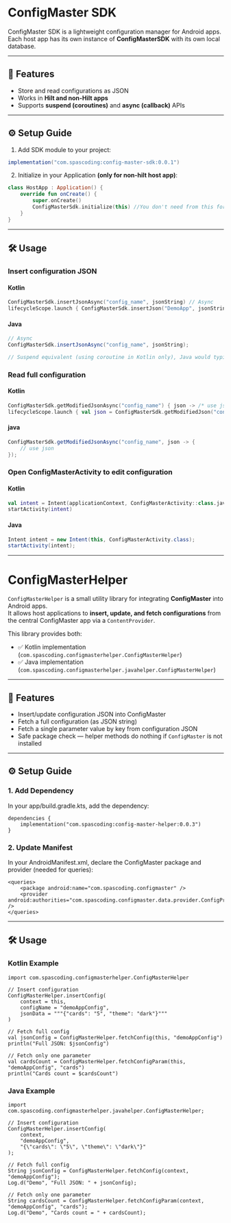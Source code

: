 # ConfigMaster SDK

ConfigMaster SDK is a lightweight configuration manager for Android apps.  
Each host app has its own instance of **ConfigMasterSDK** with its own local database.

---

## 📌 Features

- Store and read configurations as JSON
- Works in **Hilt and non-Hilt apps**
- Supports **suspend (coroutines)** and **async (callback)** APIs

---

## ⚙️ Setup Guide

1. Add SDK module to your project:

```gradle
implementation("com.spascoding:config-master-sdk:0.0.1")
```
2. Initialize in your Application **(only for non-hilt host app)**:

```kotlin
class HostApp : Application() {
    override fun onCreate() {
        super.onCreate()
        ConfigMasterSdk.initialize(this) //You don't need from this for hilt projects
    }
}
```

---

## 🛠 Usage

### Insert configuration JSON

#### Kotlin
```kotlin
ConfigMasterSdk.insertJsonAsync("config_name", jsonString) // Async
lifecycleScope.launch { ConfigMasterSdk.insertJson("DemoApp", jsonString) } // Suspend
```

#### Java
```java
// Async
ConfigMasterSdk.insertJsonAsync("config_name", jsonString);

// Suspend equivalent (using coroutine in Kotlin only), Java would typically use AsyncTask or Executor
```

### Read full configuration

#### Kotlin
```kotlin
ConfigMasterSdk.getModifiedJsonAsync("config_name") { json -> /* use json */ } // Async
lifecycleScope.launch { val json = ConfigMasterSdk.getModifiedJson("config_name") } // Suspend
```

#### java
```java
ConfigMasterSdk.getModifiedJsonAsync("config_name", json -> {
    // use json
});
```

### Open ConfigMasterActivity to edit configuration

#### Kotlin
```kotlin
val intent = Intent(applicationContext, ConfigMasterActivity::class.java)
startActivity(intent)
```

#### Java
```java
Intent intent = new Intent(this, ConfigMasterActivity.class);
startActivity(intent);
```
---

# ConfigMasterHelper

`ConfigMasterHelper` is a small utility library for integrating **ConfigMaster** into Android apps.  
It allows host applications to **insert, update, and fetch configurations** from the central ConfigMaster app via a `ContentProvider`.

This library provides both:
- ✅ Kotlin implementation (`com.spascoding.configmasterhelper.ConfigMasterHelper`)
- ✅ Java implementation (`com.spascoding.configmasterhelper.javahelper.ConfigMasterHelper`)

---

## 📌 Features

- Insert/update configuration JSON into ConfigMaster
- Fetch a full configuration (as JSON string)
- Fetch a single parameter value by key from configuration JSON
- Safe package check — helper methods do nothing if `ConfigMaster` is not installed

---

## ⚙️ Setup Guide

### 1. Add Dependency

In your app/build.gradle.kts, add the dependency:

```agsl
dependencies {
    implementation("com.spascoding:config-master-helper:0.0.3")
}
```

### 2. Update Manifest

In your AndroidManifest.xml, declare the ConfigMaster package and provider (needed for queries):

```agsl
<queries>
    <package android:name="com.spascoding.configmaster" />
    <provider android:authorities="com.spascoding.configmaster.data.provider.ConfigProvider" />
</queries>
```

---

## 🛠 Usage

### Kotlin Example
```agsl
import com.spascoding.configmasterhelper.ConfigMasterHelper

// Insert configuration
ConfigMasterHelper.insertConfig(
    context = this,
    configName = "demoAppConfig",
    jsonData = """{"cards": "5", "theme": "dark"}"""
)

// Fetch full config
val jsonConfig = ConfigMasterHelper.fetchConfig(this, "demoAppConfig")
println("Full JSON: $jsonConfig")

// Fetch only one parameter
val cardsCount = ConfigMasterHelper.fetchConfigParam(this, "demoAppConfig", "cards")
println("Cards count = $cardsCount")
```

### Java Example
```agsl
import com.spascoding.configmasterhelper.javahelper.ConfigMasterHelper;

// Insert configuration
ConfigMasterHelper.insertConfig(
    context,
    "demoAppConfig",
    "{\"cards\": \"5\", \"theme\": \"dark\"}"
);

// Fetch full config
String jsonConfig = ConfigMasterHelper.fetchConfig(context, "demoAppConfig");
Log.d("Demo", "Full JSON: " + jsonConfig);

// Fetch only one parameter
String cardsCount = ConfigMasterHelper.fetchConfigParam(context, "demoAppConfig", "cards");
Log.d("Demo", "Cards count = " + cardsCount);
```